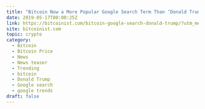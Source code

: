 ```yaml
---
title: "Bitcoin Now a More Popular Google Search Term Than ‘Donald Trump’"
date: 2019-05-17T00:00:25Z
link: https://bitcoinist.com/bitcoin-google-search-donald-trump/?utm_medium=RSS&utm_source=hune
site: bitcoinist.com
topic: crypto
category:
  - Bitcoin
  - Bitcoin Price
  - News
  - News teaser
  - Trending
  - bitcoin
  - Donald Trump
  - Google search
  - google trends
draft: false
---
```

